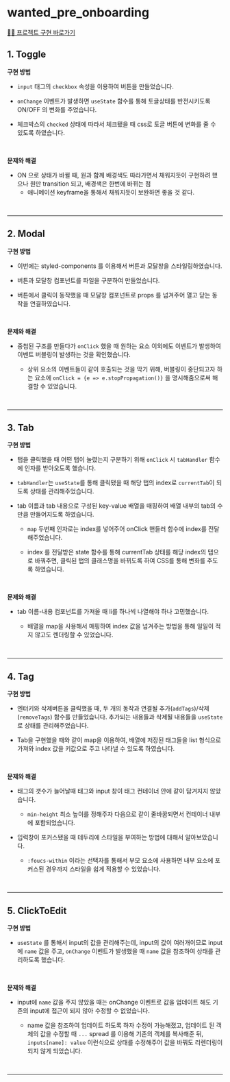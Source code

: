 # wanted_pre_onboarding

[🙆‍♀️ 프로젝트 구현 바로가기](https://devlse.github.io/wanted_pre_onboarding/)

## 1. Toggle

**구현 방법**

- `input` 태그의 `checkbox` 속성을 이용하여 버튼을 만들었습니다.

- `onChange` 이벤트가 발생하면 `useState` 함수를 통해 토글상태를 반전시키도록 ON/OFF 의 변화를 주었습니다.

- 체크박스의 `checked` 상태에 따라서 체크됐을 때 css로 토글 버튼에 변화를 줄 수 있도록 하였습니다.

<br/>

**문제와 해결**

- ON 으로 상태가 바뀔 때, 원과 함께 배경색도 따라가면서 채워지듯이 구현하려 했으나 원만 transition 되고, 배경색은 한번에 바뀌는 점
  - 애니메이션 keyframe을 통해서 채워지듯이 보완하면 좋을 것 같다.

<br/>

---

## 2. Modal

**구현 방법**

- 이번에는 styled-components 를 이용해서 버튼과 모달창을 스타일링하였습니다.

- 버튼과 모달창 컴포넌트를 파일을 구분하여 만들었습니다.

- 버튼에서 클릭이 동작했을 때 모달창 컴포넌트로 props 를 넘겨주어 열고 닫는 동작을 연결하였습니다.

<br/>

**문제와 해결**

- 중첩된 구조를 만들다가 `onClick` 했을 때 원하는 요소 이외에도 이벤트가 발생하여 이벤트 버블링이 발생하는 것을 확인했습니다.

  - 상위 요소의 이벤트들이 같이 호출되는 것을 막기 위해, 버블링이 중단되고자 하는 요소에 `onClick = {e => e.stopPropagation()}` 을 명시해줌으로써 해결할 수 있었습니다.

<br/>

---

## 3. Tab

**구현 방법**

- 탭을 클릭했을 때 어떤 탭이 눌렸는지 구분하기 위해 `onClick` 시 `tabHandler` 함수에 인자를 받아오도록 했습니다.

- `tabHandler`는 `useState`를 통해 클릭됐을 때 해당 탭의 index로 `currentTab`이 되도록 상태를 관리해주었습니다.

- tab 이름과 tab 내용으로 구성된 key-value 배열을 매핑하여 배열 내부의 tab의 수만큼 만들어지도록 하였습니다.

  - `map` 두번째 인자로는 index를 넣어주어 onClick 핸들러 함수에 index를 전달해주었습니다.

  - index 를 전달받은 state 함수를 통해 currentTab 상태를 해당 index의 탭으로 바꿔주면, 클릭된 탭의 클래스명을 바뀌도록 하여 CSS를 통해 변화를 주도록 하였습니다.

<br/>

**문제와 해결**

- tab 이름-내용 컴포넌트를 가져올 때 li를 하나씩 나열해야 하나 고민했습니다.

  - 배열을 map을 사용해서 매핑하여 index 값을 넘겨주는 방법을 통해 일일이 적지 않고도 렌더링할 수 있었습니다.

<br/>

---

## 4. Tag

**구현 방법**

- 엔터키와 삭제버튼을 클릭했을 때, 두 개의 동작과 연결될 추가(`addTags`)/삭제(`removeTags`) 함수를 만들었습니다. 추가되는 내용들과 삭제될 내용들을 `useState`로 상태를 관리해주었습니다.

- Tab을 구현했을 때와 같이 map을 이용하여, 배열에 저장된 태그들을 list 형식으로 가져와 index 값을 키값으로 주고 나타낼 수 있도록 하였습니다.

<br/>

**문제와 해결**

- 태그의 갯수가 늘어날때 태그와 input 창이 태그 컨테이너 안에 같이 담겨지지 않았습니다.

  - `min-height` 최소 높이를 정해주자 다음으로 같이 줄바꿈되면서 컨테이너 내부에 포함되었습니다.

- 입력창이 포커스됐을 때 테두리에 스타일을 부여하는 방법에 대해서 알아보았습니다.

  - `:foucs-within` 이라는 선택자를 통해서 부모 요소에 사용하면 내부 요소에 포커스된 경우까지 스타일을 쉽게 적용할 수 있었습니다.

<br/>

---

## 5. ClickToEdit

**구현 방법**

- `useState` 를 통해서 input의 값을 관리해주는데, input의 값이 여러개이므로 input에 `name` 값을 주고, `onChange` 이벤트가 발생했을 때 `name` 값을 참조하여 상태를 관리하도록 했습니다.

<br/>

**문제와 해결**

- input에 `name` 값을 주지 않았을 때는 onChange 이벤트로 값을 업데이트 해도 기존의 input에 접근이 되지 않아 수정할 수 없었습니다.

  - name 값을 참조하여 업데이트 하도록 하자 수정이 가능해졌고, 업데이트 된 객체의 값을 수정할 때 `...` spread 를 이용해 기존의 객체를 복사해준 뒤, `inputs[name]: value` 이런식으로 상태를 수정해주어 값을 바꿔도 리렌더링이 되지 않게 되었습니다.

<br/>

---
